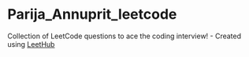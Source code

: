 # Parija_Annuprit_leetcode
Collection of LeetCode questions to ace the coding interview! - Created using [LeetHub](https://github.com/QasimWani/LeetHub)
